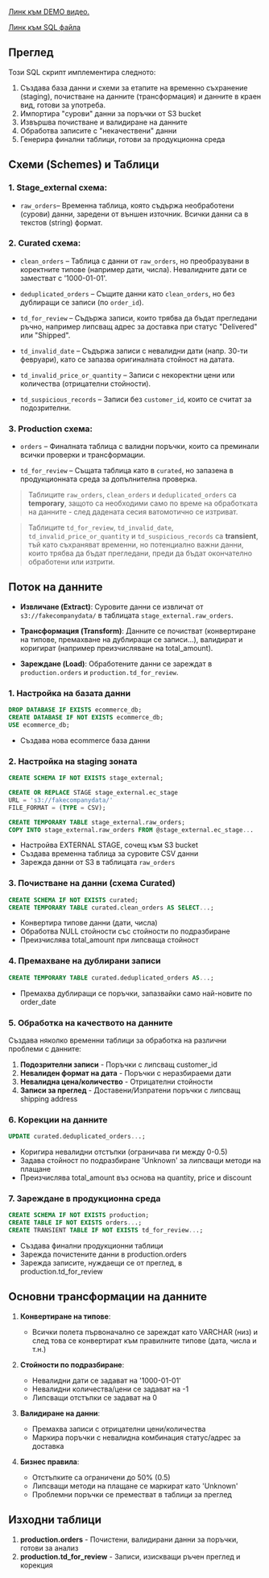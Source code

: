 [Линк към DEMO видео.](https://drive.google.com/file/d/1xV8vYAMWZk_o8Rh8UJ-sskaIchkZ8IDW/view?usp=sharing)



[Линк към SQL файла](https://github.com/AyhanHasanov/use-case-3-etl-p1/blob/main/sql/queries.sql)
## Преглед

Този SQL скрипт имплементира следното:

1.  Създава база данни и схеми за етапите на временно съхранение (staging), почистване на данните (трансформация) и данните в краен вид, готови за употреба.
2.  Импортира "сурови" данни за поръчки от S3 bucket
3.  Извършва почистване и валидиране на данните
4.  Обработва записите с "некачествени" данни
5.  Генерира финални таблици, готови за продукционна среда
   
## **Схеми (Schemes) и Таблици**

### 1. Stage_external схема:
-   `raw_orders`– Временна таблица, която съдържа необработени (сурови) данни, заредени от външен източник. Всички данни са в текстов (string) формат.
    

### 2. Curated схема:
-   `clean_orders` – Таблица с данни от `raw_orders`, но преобразувани в коректните типове (например дати, числа). Невалидните дати се заместват с '1000-01-01'.

-   `deduplicated_orders` – Същите данни като `clean_orders`, но без дублиращи се записи (по `order_id`).
-   `td_for_review` – Съдържа записи, които трябва да бъдат прегледани ръчно, например липсващ адрес за доставка при статус "Delivered" или "Shipped".
-   `td_invalid_date` – Съдържа записи с невалидни дати (напр. 30-ти февруари), като се запазва оригиналната стойност на датата.
-   `td_invalid_price_or_quantity` – Записи с некоректни цени или количества (отрицателни стойности).
-   `td_suspicious_records` – Записи без `customer_id`, които се считат за подозрителни.
    

### 3. Production схема:

-   `orders` – Финалната таблица с валидни поръчки, които са преминали всички проверки и трансформации.
    
-   `td_for_review` – Същата таблица като в `curated`, но запазена в продукционната среда за допълнителна проверка.
    

> Таблиците `raw_orders`, `clean_orders` и `deduplicated_orders` са **temporary**, защото са необходими само по време на обработката на данните - след дадената сесия ватомотично се изтриват.

> Таблиците `td_for_review`, `td_invalid_date`, `td_invalid_price_or_quantity` и `td_suspicious_records` са **transient**, тъй като съхраняват временни, но потенциално важни данни, които трябва да бъдат прегледани, преди да бъдат окончателно обработени или изтрити.

## Поток на данните

-   **Извличане (Extract)**: Суровите данни се извличат от  `s3://fakecompanydata/`  в таблицата  `stage_external.raw_orders`.
    
-   **Трансформация (Transform)**: Данните се почистват (конвертиране на типове, премахване на дублиращи се записи...), валидират и коригират (например преизчисляване на total_amount).
    
-   **Зареждане (Load)**: Обработените данни се зареждат в  `production.orders` и  `production.td_for_review`.
    

### 1. Настройка на базата данни
```sql
DROP DATABASE IF EXISTS ecommerce_db;
CREATE DATABASE IF NOT EXISTS ecommerce_db;
USE ecommerce_db;
```
-   Създава нова ecommerce база данни
    

### 2. Настройка на staging зоната
```sql 
CREATE SCHEMA IF NOT EXISTS stage_external;

CREATE OR REPLACE STAGE stage_external.ec_stage
URL = 's3://fakecompanydata/'
FILE_FORMAT = (TYPE = CSV);

CREATE TEMPORARY TABLE stage_external.raw_orders;
COPY INTO stage_external.raw_orders FROM @stage_external.ec_stage...
```
-   Настройва EXTERNAL STAGE, сочещ към S3 bucket
-   Създава временна таблица за суровите CSV данни
-   Зарежда данни от S3 в таблицата `raw_orders`
    

### 3. Почистване на данни (схема Curated)

```sql 
CREATE SCHEMA IF NOT EXISTS curated;
CREATE TEMPORARY TABLE curated.clean_orders AS SELECT...;
```
-   Конвертира типове данни (дати, числа)
-   Обработва NULL стойности със стойности по подразбиране
-   Преизчислява total_amount при липсваща стойност
    

### 4. Премахване на дублирани записи
```sql 
CREATE TEMPORARY TABLE curated.deduplicated_orders AS...;
```
-   Премахва дублиращи се поръчки, запазвайки само най-новите по order_date

### 5. Обработка на качеството на данните
Създава няколко временни таблици за обработка на различни проблеми с данните:

1.  **Подозрителни записи**  - Поръчки с липсващ customer_id
2.  **Невалиден формат на дата**  - Поръчки с неразбираеми дати
3.  **Невалидна цена/количество**  - Отрицателни стойности
4.  **Записи за преглед**  - Доставени/Изпратени поръчки с липсващ shipping address
    

### 6. Корекции на данните
```sql
UPDATE curated.deduplicated_orders...;
```
-   Коригира невалидни отстъпки (ограничава ги между 0-0.5)
-   Задава стойност по подразбиране 'Unknown' за липсващи методи на плащане
-   Преизчислява total_amount въз основа на quantity, price и discount
    

### 7. Зареждане в продукционна среда
```sql
CREATE SCHEMA IF NOT EXISTS production;
CREATE TABLE IF NOT EXISTS orders...;
CREATE TRANSIENT TABLE IF NOT EXISTS td_for_review...;
```
-   Създава финални продукционни таблици
-   Зарежда почистените данни в production.orders
-   Зарежда записите, нуждаещи се от преглед, в production.td_for_review
    

## Основни трансформации на данните

1.  **Конвертиране на типове**: 
	- Всички полета първоначално се зареждат като VARCHAR (низ) и след това се конвертират към правилните типове (дата, числа и т.н.)
    
3.  **Стойности по подразбиране**:
    -   Невалидни дати се задават на '1000-01-01'
    -   Невалидни количества/цени се задават на -1
    -   Липсващи отстъпки се задават на 0
        
4.  **Валидиране на данни**:
    -   Премахва записи с отрицателни цени/количества
    -   Маркира поръчки с невалидна комбинация статус/адрес за доставка
        
5.  **Бизнес правила**:
    -   Отстъпките са ограничени до 50% (0.5)        
    -   Липсващи методи на плащане се маркират като 'Unknown'
    -   Проблемни поръчки се преместват в таблици за преглед
        

## Изходни таблици
1.  **production.orders**  - Почистени, валидирани данни за поръчки, готови за анализ
2.  **production.td_for_review**  - Записи, изискващи ръчен преглед и корекция

